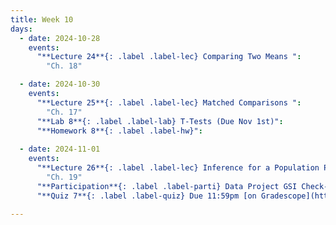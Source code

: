 ```yaml
---
title: Week 10
days:
  - date: 2024-10-28
    events:
      "**Lecture 24**{: .label .label-lec} Comparing Two Means ":
        "Ch. 18"    

  - date: 2024-10-30
    events:
      "**Lecture 25**{: .label .label-lec} Matched Comparisons ": 
        "Ch. 17"
      "**Lab 8**{: .label .label-lab} T-Tests (Due Nov 1st)":
      "**Homework 8**{: .label .label-hw}":
      
  - date: 2024-11-01
    events:
      "**Lecture 26**{: .label .label-lec} Inference for a Population Proportion ":
        "Ch. 19"
      "**Participation**{: .label .label-parti} Data Project GSI Check-In":
      "**Quiz 7**{: .label .label-quiz} Due 11:59pm [on Gradescope](https://www.gradescope.com/courses/833518)":
      
---
```

